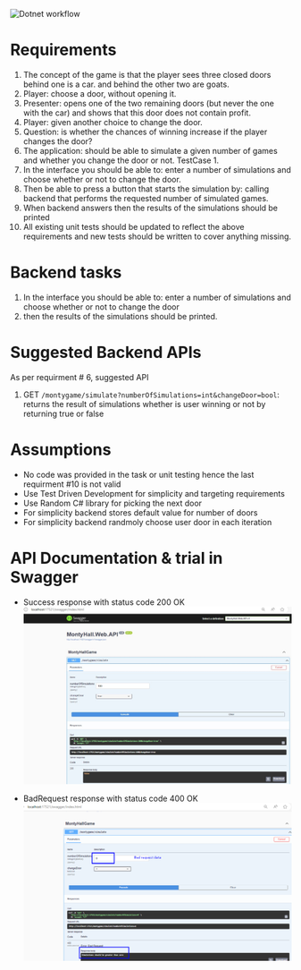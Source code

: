 ![Dotnet workflow](https://github.com/github/docs/actions/workflows/main.yml/badge.svg?event=push)

# Requirements

1. The concept of the game is that the player sees three closed doors behind one is a car. and behind the other two are goats.
2. Player: choose a door, without opening it.
3. Presenter: opens one of the two remaining doors (but never the one with the car) and shows that this door does not contain profit.
4. Player: given another choice to change the door. 
5. Question: is whether the chances of winning increase if the player changes the door?
6. The application: should be able to simulate a given number of games and whether you change the door or not. TestCase 1.
7. In the interface you should be able to: enter a number of simulations and choose whether or not to change the door. 
8. Then be able to press a button that starts the simulation by: calling backend that performs the requested number of simulated games.
9. When backend answers then the results of the simulations should be printed
10. All existing unit tests should be updated to reflect the above requirements and new tests should be written to cover anything missing.

# Backend tasks
1. In the interface you should be able to: enter a number of simulations and choose whether or not to change the door
2. then the results of the simulations should be printed.

# Suggested Backend APIs
As per requirment # 6, suggested API
1. GET `/montygame/simulate?numberOfSimulations=int&changeDoor=bool`: returns the result of simulations whether is user winning or not by returning true or false 

# Assumptions
- No code was provided in the task or unit testing hence the last requirment #10 is not valid
- Use Test Driven Development for simplicity and targeting requirements
- Use Random C# library for picking the next door
- For simplicity backend stores default value for number of doors
- For simplicity backend randmoly choose user door in each iteration

# API Documentation & trial in Swagger
- Success response with status code 200 OK
![Swagger](SwaggerOutput.jpg)

- BadRequest response with status code 400 OK
![BadRequestResult](BadRequestResult.png)